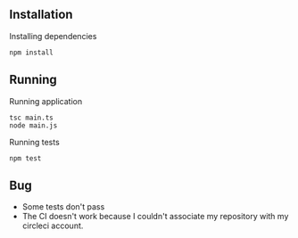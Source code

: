 ## Installation
Installing dependencies 
```
npm install
```

## Running 
Running application 
```
tsc main.ts
node main.js
```

Running tests
```
npm test
````

## Bug 
* Some tests don't pass 
* The CI doesn't work because I couldn't associate my repository with my circleci account. 
